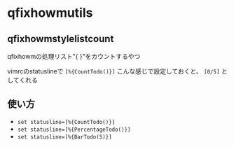 # qfixhowmutils
## qfixhowmstylelistcount
qfixhowmの処理リスト"{ }"をカウントするやつ

vimrcのstatuslineで `[%{CountTodo()}]` こんな感じで設定しておくと、 `[0/5]` としてくれる

## 使い方
- `set statusline=[%{CountTodo()}]`
- `set statusline=[%{PercentageTodo()}]`
- `set statusline=[%{BarTodo(5)}]`
